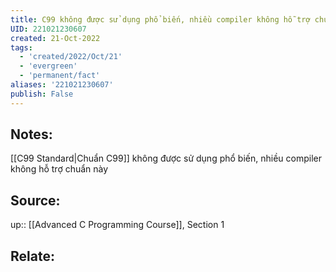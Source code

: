 ```yaml
---
title: C99 không được sử dụng phổ biến, nhiều compiler không hỗ trợ chuẩn C99
UID: 221021230607
created: 21-Oct-2022
tags:
  - 'created/2022/Oct/21'
  - 'evergreen'
  - 'permanent/fact'
aliases: '221021230607'
publish: False
---
```

## Notes:
 [[C99 Standard|Chuẩn C99]] không được sử dụng phổ biến, nhiều compiler không hỗ trợ chuẩn này

## Source:
up:: [[Advanced C Programming Course]], Section 1

## Relate:
